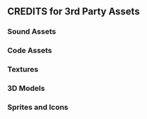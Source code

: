 ## CREDITS for 3rd Party Assets
### Sound Assets
### Code Assets
### Textures
### 3D Models
### Sprites and Icons